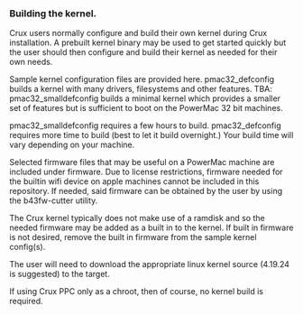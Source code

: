
### Building the kernel.

Crux users normally configure and build their own kernel during Crux installation.   A
prebuilt kernel binary may be used to get started quickly but the user should then
configure and build their kernel as needed for their own needs.

Sample kernel configuration files are provided here.  pmac32_defconfig builds a kernel
with many drivers, filesystems and other features.   TBA: pmac32_smalldefconfig builds a minimal
kernel which provides a smaller set of features but is sufficient to boot on the PowerMac
32 bit machines.  

pmac32_smalldefconfig requires a few hours to build.   pmac32_defconfig requires more time to
build (best to let it build overnight.)  Your build time will vary depending on your machine.

Selected firmware files that may be useful on a PowerMac machine are included under firmware.
Due to license restrictions, firmware needed for the builtin wifi device on apple machines
cannot be included in this repository.   If needed, said firmware can be obtained by the user 
by using the b43fw-cutter utility.

The Crux kernel typically does not make use of a ramdisk and so the needed firmware may be
added as a built in to the kernel.  If built in firmware is not desired, remove the built in 
firmware from the sample kernel config(s).

The user will need to download the appropriate linux kernel source (4.19.24 is suggested)
to the target.   

If using Crux PPC only as a chroot, then of course, no kernel build is required.


